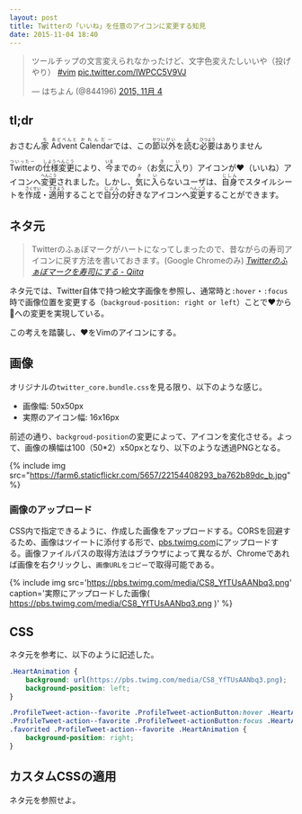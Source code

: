 ```yaml
---
layout: post
title: Twitterの「いいね」を任意のアイコンに変更する知見
date: 2015-11-04 18:40
---
```


<blockquote class="twitter-tweet tw-align-center" lang="ja"><p lang="ja" dir="ltr">ツールチップの文言変えられなかったけど、文字色変えたしいいや（投げやり） <a href="https://twitter.com/hashtag/vim?src=hash">#vim</a> <a href="https://t.co/IWPCC5V9VJ">pic.twitter.com/IWPCC5V9VJ</a></p>&mdash; はちよん (@844196) <a href="https://twitter.com/844196/status/661820819207643136">2015, 11月 4</a></blockquote>
<script async src="//platform.twitter.com/widgets.js" charset="utf-8"></script>

## tl;dr

<div class="alert alert-info">おさむん<ruby>家<rt>ち</rt></ruby> <ruby>Advent<rt>あどべんと</rt></ruby> <ruby>Calendar<rt>かれんだー</rt></ruby>では、この<ruby>節<rt>せつ</rt></ruby><ruby>以外<rt>いがい</rt></ruby>を<ruby>読<rt>よ</rt></ruby>む<ruby>必要<rt>ひつよう</rt></ruby>はありません</div>

<ruby>Twitter<rt>ついったー</rt></ruby>の<ruby>仕様変更<rt>しようへんこう</rt></ruby>により、<ruby>今<rt>いま</rt></ruby>までの:star:（お<ruby>気<rt>き</rt></ruby>に<ruby>入<rt>い</rt></ruby>り）アイコンが:heart:（いいね）アイコンへ<ruby>変更<rt>へんこう</rt></ruby>されました。しかし、<ruby>気<rt>き</rt></ruby>に<ruby>入<rt>い</rt></ruby>らないユーザは、<ruby>自身<rt>じしん</rt></ruby>でスタイルシートを<ruby>作成<rt>さくせい</rt></ruby>・<ruby>適用<rt>てきよう</rt></ruby>することで<ruby>自分<rt>じぶん</rt></ruby>の<ruby>好<rt>す</rt></ruby>きなアイコンへ<ruby>変更<rt>へんこう</rt></ruby>することができます。

## ネタ元

> Twitterのふぁぼマークがハートになってしまったので、昔ながらの寿司アイコンに戻す方法を書いておきます。(Google Chromeのみ)
<cite>[Twitterのふぁぼマークを寿司にする - Qiita](http://qiita.com/GODVA_GOBBA/items/34fd127578ddb91dfd82)</cite>

ネタ元では、Twitter自体で持つ絵文字画像を参照し、通常時と`:hover`・`:focus`時で画像位置を変更する（`backgroud-position: right or left`）ことで:heart:から:sushi:への変更を実現している。

この考えを踏襲し、:heart:をVimのアイコンにする。

## 画像

オリジナルの`twitter_core.bundle.css`を見る限り、以下のような感じ。

- 画像幅: 50x50px
- 実際のアイコン幅: 16x16px

前述の通り、`backgroud-position`の変更によって、アイコンを変化させる。よって、画像の横幅は100（50*2）x50pxとなり、以下のような透過PNGとなる。

{% include img src="https://farm6.staticflickr.com/5657/22154408293_ba762b89dc_b.jpg" %}

### <i class="fa fa-upload fa-fw"></i> 画像のアップロード

CSS内で指定できるように、作成した画像をアップロードする。CORSを回避するため、画像はツイートに添付する形で、[pbs.twimg.com](http://pbs.twimg.com)にアップロードする。画像ファイルパスの取得方法はブラウザによって異なるが、Chromeであれば画像を右クリックし、`画像URLをコピー`で取得可能である。

{% include img src='https://pbs.twimg.com/media/CS8_YfTUsAANbq3.png' caption='実際にアップロードした画像( https://pbs.twimg.com/media/CS8_YfTUsAANbq3.png )' %}

## CSS

ネタ元を参考に、以下のように記述した。

```css
.HeartAnimation {
    background: url(https://pbs.twimg.com/media/CS8_YfTUsAANbq3.png);
    background-position: left;
}

.ProfileTweet-action--favorite .ProfileTweet-actionButton:hover .HeartAnimation,
.ProfileTweet-action--favorite .ProfileTweet-actionButton:focus .HeartAnimation,
.favorited .ProfileTweet-action--favorite .HeartAnimation {
    background-position: right;
}
```

## カスタムCSSの適用

ネタ元を参照せよ。
